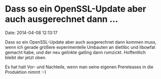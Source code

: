 Dass so ein OpenSSL-Update aber auch ausgerechnet dann \...
===========================================================

Date: 2014-04-08 12:13:17

Dass so ein OpenSSL-Update aber auch ausgerechnet dann kommen muss, wenn
ich gerade größere experimentelle Umbauten an dietlibc und libowfat
gemacht habe, und der neu gelinkte gatling dann rumzickt. Hoffentlich
bleibt der jetzt oben.

Es hat halt Vor- und Nachteile, wenn man seine eigenen Prereleases in
die Produktion nimmt :-)
